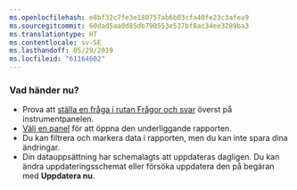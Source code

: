 ```yaml
---
ms.openlocfilehash: e8bf32c7fe3e180757ab6b03cfa40fe23c3afea9
ms.sourcegitcommit: 60dad5aa0d85db790553e537bf8ac34ee3289ba3
ms.translationtype: HT
ms.contentlocale: sv-SE
ms.lasthandoff: 05/29/2019
ms.locfileid: "61164602"
---
```

### <a name="what-now"></a>Vad händer nu?
* Prova att [ställa en fråga i rutan Frågor och svar](../consumer/end-user-q-and-a.md) överst på instrumentpanelen.
* [Välj en panel](../consumer/end-user-tiles.md) för att öppna den underliggande rapporten.
* Du kan filtrera och markera data i rapporten, men du kan inte spara dina ändringar.
* Din datauppsättning har schemalagts att uppdateras dagligen. Du kan ändra uppdateringsschemat eller försöka uppdatera den på begäran med **Uppdatera nu**.

